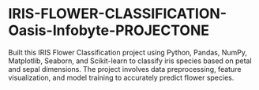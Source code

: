 # IRIS-FLOWER-CLASSIFICATION-Oasis-Infobyte-PROJECTONE
Built this IRIS Flower Classification project using Python, Pandas, NumPy, Matplotlib, Seaborn, and Scikit-learn to classify iris species based on petal and sepal dimensions. The project involves data preprocessing, feature visualization, and model training to accurately predict flower species.
